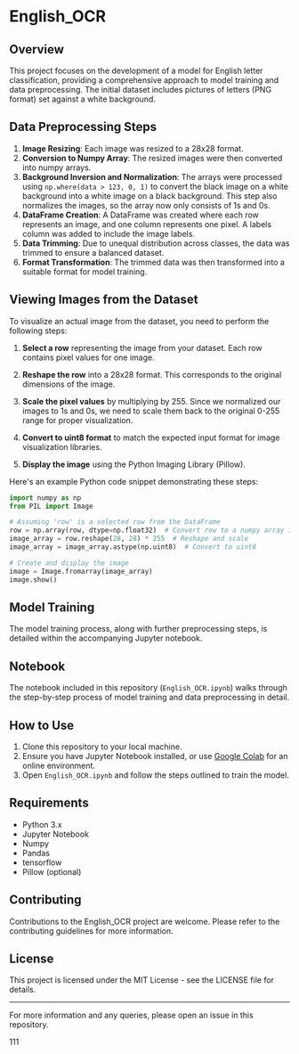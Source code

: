 # English_OCR

## Overview
This project focuses on the development of a model for English letter classification, providing a comprehensive approach to model training and data preprocessing. The initial dataset includes pictures of letters (PNG format) set against a white background.



## Data Preprocessing Steps
1. **Image Resizing**: Each image was resized to a 28x28 format.
2. **Conversion to Numpy Array**: The resized images were then converted into numpy arrays.
3. **Background Inversion and Normalization**: The arrays were processed using `np.where(data > 123, 0, 1)` to convert the black image on a white background into a white image on a black background. This step also normalizes the images, so the array now only consists of 1s and 0s.
4. **DataFrame Creation**: A DataFrame was created where each row represents an image, and one column represents one pixel. A labels column was added to include the image labels.
5. **Data Trimming**: Due to unequal distribution across classes, the data was trimmed to ensure a balanced dataset.
6. **Format Transformation**: The trimmed data was then transformed into a suitable format for model training.
## Viewing Images from the Dataset

To visualize an actual image from the dataset, you need to perform the following steps:

1. **Select a row** representing the image from your dataset. Each row contains pixel values for one image.

2. **Reshape the row** into a 28x28 format. This corresponds to the original dimensions of the image.

3. **Scale the pixel values** by multiplying by 255. Since we normalized our images to 1s and 0s, we need to scale them back to the original 0-255 range for proper visualization.

4. **Convert to uint8 format** to match the expected input format for image visualization libraries.

5. **Display the image** using the Python Imaging Library (Pillow).

Here's an example Python code snippet demonstrating these steps:

```python
import numpy as np
from PIL import Image

# Assuming 'row' is a selected row from the DataFrame
row = np.array(row, dtype=np.float32)  # Convert row to a numpy array if it's not already
image_array = row.reshape(28, 28) * 255  # Reshape and scale
image_array = image_array.astype(np.uint8)  # Convert to uint8

# Create and display the image
image = Image.fromarray(image_array)
image.show()
```

## Model Training
The model training process, along with further preprocessing steps, is detailed within the accompanying Jupyter notebook.

## Notebook
The notebook included in this repository (`English_OCR.ipynb`) walks through the step-by-step process of model training and data preprocessing in detail.

## How to Use
1. Clone this repository to your local machine.
2. Ensure you have Jupyter Notebook installed, or use [Google Colab](https://colab.research.google.com/) for an online environment.
3. Open `English_OCR.ipynb` and follow the steps outlined to train the model.

## Requirements
- Python 3.x
- Jupyter Notebook
- Numpy
- Pandas
- tensorflow
- Pillow (optional)


## Contributing
Contributions to the English_OCR project are welcome. Please refer to the contributing guidelines for more information.

## License
This project is licensed under the MIT License - see the LICENSE file for details.

---

For more information and any queries, please open an issue in this repository.




111